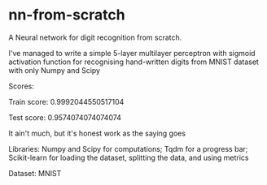 # nn-from-scratch
A Neural network for digit recognition from scratch.

I've managed to write a simple 5-layer multilayer perceptron with sigmoid activation function for recognising hand-written digits from MNIST dataset with only Numpy and Scipy

Scores:

  Train score: 0.9992044550517104 
  
  Test score: 0.9574074074074074

It ain't much, but it's honest work as the saying goes

Libraries: Numpy and Scipy for computations; Tqdm for a progress bar; Scikit-learn for loading the dataset, splitting the data, and using metrics

Dataset: MNIST
